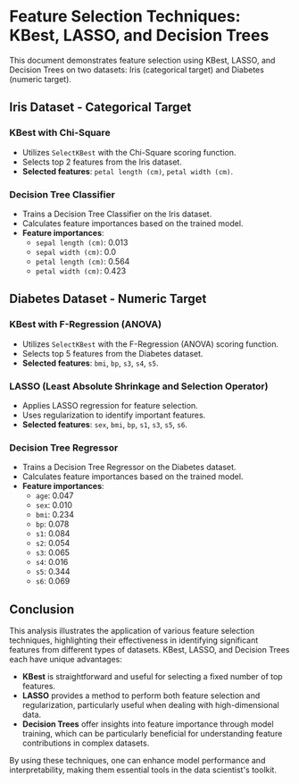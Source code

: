 # Feature Selection Techniques: KBest, LASSO, and Decision Trees

This document demonstrates feature selection using KBest, LASSO, and Decision Trees on two datasets: Iris (categorical target) and Diabetes (numeric target).

## Iris Dataset - Categorical Target

### KBest with Chi-Square
- Utilizes `SelectKBest` with the Chi-Square scoring function.
- Selects top 2 features from the Iris dataset.
- **Selected features**: `petal length (cm)`, `petal width (cm)`.

### Decision Tree Classifier
- Trains a Decision Tree Classifier on the Iris dataset.
- Calculates feature importances based on the trained model.
- **Feature importances**:
  - `sepal length (cm)`: 0.013
  - `sepal width (cm)`: 0.0
  - `petal length (cm)`: 0.564
  - `petal width (cm)`: 0.423

## Diabetes Dataset - Numeric Target

### KBest with F-Regression (ANOVA)
- Utilizes `SelectKBest` with the F-Regression (ANOVA) scoring function.
- Selects top 5 features from the Diabetes dataset.
- **Selected features**: `bmi`, `bp`, `s3`, `s4`, `s5`.

### LASSO (Least Absolute Shrinkage and Selection Operator)
- Applies LASSO regression for feature selection.
- Uses regularization to identify important features.
- **Selected features**: `sex`, `bmi`, `bp`, `s1`, `s3`, `s5`, `s6`.

### Decision Tree Regressor
- Trains a Decision Tree Regressor on the Diabetes dataset.
- Calculates feature importances based on the trained model.
- **Feature importances**:
  - `age`: 0.047
  - `sex`: 0.010
  - `bmi`: 0.234
  - `bp`: 0.078
  - `s1`: 0.084
  - `s2`: 0.054
  - `s3`: 0.065
  - `s4`: 0.016
  - `s5`: 0.344
  - `s6`: 0.069

## Conclusion

This analysis illustrates the application of various feature selection techniques, highlighting their effectiveness in identifying significant features from different types of datasets. KBest, LASSO, and Decision Trees each have unique advantages:

- **KBest** is straightforward and useful for selecting a fixed number of top features.
- **LASSO** provides a method to perform both feature selection and regularization, particularly useful when dealing with high-dimensional data.
- **Decision Trees** offer insights into feature importance through model training, which can be particularly beneficial for understanding feature contributions in complex datasets.

By using these techniques, one can enhance model performance and interpretability, making them essential tools in the data scientist's toolkit.
